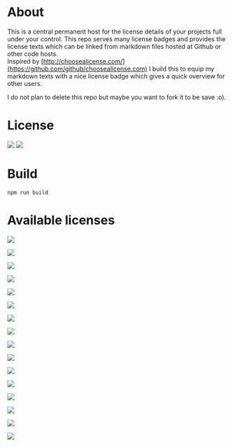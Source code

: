 # About

This is a central permanent host for the license details of your projects full under your control. 
This repo serves many license badges and provides the license texts which can be linked from markdown files hosted at Github or other code hosts.  
Inspired by [http://choosealicense.com/](https://github.com/github/choosealicense.com) I build this to equip my markdown texts with a nice license badge which gives a quick overview for other users.  

I do not plan to delete this repo but maybe you want to fork it to be save :o).  

# License

[<img src="https://s-a.github.io/license/img/mit.svg" />](https://s-a.github.io/license/?license=mit&fullname=Stephan%20Ahlf&year=2015&profile=https://github.com/s-a&projectUrl=https://github.com/s-a/license&projectName=license "") 
[<img src="https://s-a.github.io/license/img/gpl-3.0.svg" />](https://s-a.github.io/license/?license=gpl-3.0&fullname=Stephan%20Ahlf&year=2015&profile=https://github.com/s-a&projectUrl=https://github.com/s-a/license&projectName=license "")


# Build

```npm run build```

# Available licenses
[<img src="https://s-a.github.io/license/img/agpl-3.0.svg" />](https://s-a.github.io/license/?license=agpl-3.0&fullname=Stephan%20Ahlf&year=2015&profile=https://github.com/s-a&projectUrl=https://github.com/s-a/license&projectName=License%20Demo "")  


[<img src="https://s-a.github.io/license/img/apache-2.0.svg" />](https://s-a.github.io/license/?license=apache-2.0&fullname=Stephan%20Ahlf&year=2015&profile=https://github.com/s-a&projectUrl=https://github.com/s-a/license&projectName=License%20Demo "")  


[<img src="https://s-a.github.io/license/img/artistic-2.0.svg" />](https://s-a.github.io/license/?license=artistic-2.0&fullname=Stephan%20Ahlf&year=2015&profile=https://github.com/s-a&projectUrl=https://github.com/s-a/license&projectName=License%20Demo "")  


[<img src="https://s-a.github.io/license/img/bsd-2-clause.svg" />](https://s-a.github.io/license/?license=bsd-2-clause&fullname=Stephan%20Ahlf&year=2015&profile=https://github.com/s-a&projectUrl=https://github.com/s-a/license&projectName=License%20Demo "")  


[<img src="https://s-a.github.io/license/img/bsd-3-clause.svg" />](https://s-a.github.io/license/?license=bsd-3-clause&fullname=Stephan%20Ahlf&year=2015&profile=https://github.com/s-a&projectUrl=https://github.com/s-a/license&projectName=License%20Demo "")  


[<img src="https://s-a.github.io/license/img/cc0-1.0.svg" />](https://s-a.github.io/license/?license=cc0-1.0&fullname=Stephan%20Ahlf&year=2015&profile=https://github.com/s-a&projectUrl=https://github.com/s-a/license&projectName=License%20Demo "")  


[<img src="https://s-a.github.io/license/img/epl-1.0.svg" />](https://s-a.github.io/license/?license=epl-1.0&fullname=Stephan%20Ahlf&year=2015&profile=https://github.com/s-a&projectUrl=https://github.com/s-a/license&projectName=License%20Demo "")  


[<img src="https://s-a.github.io/license/img/gpl-2.0.svg" />](https://s-a.github.io/license/?license=gpl-2.0&fullname=Stephan%20Ahlf&year=2015&profile=https://github.com/s-a&projectUrl=https://github.com/s-a/license&projectName=License%20Demo "")  


[<img src="https://s-a.github.io/license/img/gpl-3.0.svg" />](https://s-a.github.io/license/?license=gpl-3.0&fullname=Stephan%20Ahlf&year=2015&profile=https://github.com/s-a&projectUrl=https://github.com/s-a/license&projectName=License%20Demo "")  


[<img src="https://s-a.github.io/license/img/isc.svg" />](https://s-a.github.io/license/?license=isc&fullname=Stephan%20Ahlf&year=2015&profile=https://github.com/s-a&projectUrl=https://github.com/s-a/license&projectName=License%20Demo "")  


[<img src="https://s-a.github.io/license/img/lgpl-2.1.svg" />](https://s-a.github.io/license/?license=lgpl-2.1&fullname=Stephan%20Ahlf&year=2015&profile=https://github.com/s-a&projectUrl=https://github.com/s-a/license&projectName=License%20Demo "")  


[<img src="https://s-a.github.io/license/img/lgpl-3.0.svg" />](https://s-a.github.io/license/?license=lgpl-3.0&fullname=Stephan%20Ahlf&year=2015&profile=https://github.com/s-a&projectUrl=https://github.com/s-a/license&projectName=License%20Demo "")  


[<img src="https://s-a.github.io/license/img/mit.svg" />](https://s-a.github.io/license/?license=mit&fullname=Stephan%20Ahlf&year=2015&profile=https://github.com/s-a&projectUrl=https://github.com/s-a/license&projectName=License%20Demo "")  


[<img src="https://s-a.github.io/license/img/mpl-2.0.svg" />](https://s-a.github.io/license/?license=mpl-2.0&fullname=Stephan%20Ahlf&year=2015&profile=https://github.com/s-a&projectUrl=https://github.com/s-a/license&projectName=License%20Demo "")  


[<img src="https://s-a.github.io/license/img/no-license.svg" />](https://s-a.github.io/license/?license=no-license&fullname=Stephan%20Ahlf&year=2015&profile=https://github.com/s-a&projectUrl=https://github.com/s-a/license&projectName=License%20Demo "")  


[<img src="https://s-a.github.io/license/img/unlicense.svg" />](https://s-a.github.io/license/?license=unlicense&fullname=Stephan%20Ahlf&year=2015&profile=https://github.com/s-a&projectUrl=https://github.com/s-a/license&projectName=License%20Demo "")  

